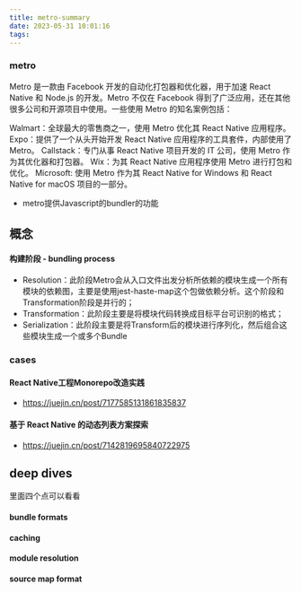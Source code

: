 ```yaml
---
title: metro-summary
date: 2023-05-31 10:01:16
tags:
---
```


### metro
Metro 是一款由 Facebook 开发的自动化打包器和优化器，用于加速 React Native 和 Node.js 的开发。Metro 不仅在 Facebook 得到了广泛应用，还在其他很多公司和开源项目中使用。一些使用 Metro 的知名案例包括：

Walmart：全球最大的零售商之一，使用 Metro 优化其 React Native 应用程序。
Expo：提供了一个从头开始开发 React Native 应用程序的工具套件，内部使用了 Metro。
Callstack：专门从事 React Native 项目开发的 IT 公司，使用 Metro 作为其优化器和打包器。
Wix：为其 React Native 应用程序使用 Metro 进行打包和优化。
Microsoft: 使用 Metro 作为其 React Native for Windows 和 React Native for macOS 项目的一部分。

- metro提供Javascript的bundler的功能
## 概念
#### 构建阶段 - bundling process
- Resolution：此阶段Metro会从入口文件出发分析所依赖的模块生成一个所有模块的依赖图，主要是使用jest-haste-map这个包做依赖分析。这个阶段和Transformation阶段是并行的；
- Transformation：此阶段主要是将模块代码转换成目标平台可识别的格式；
- Serialization：此阶段主要是将Transform后的模块进行序列化，然后组合这些模块生成一个或多个Bundle

### cases
#### React Native工程Monorepo改造实践
- https://juejin.cn/post/7177585131861835837
#### 基于 React Native 的动态列表方案探索
- https://juejin.cn/post/7142819695840722975


## deep dives
里面四个点可以看看
#### bundle formats
#### caching
#### module resolution
#### source map format